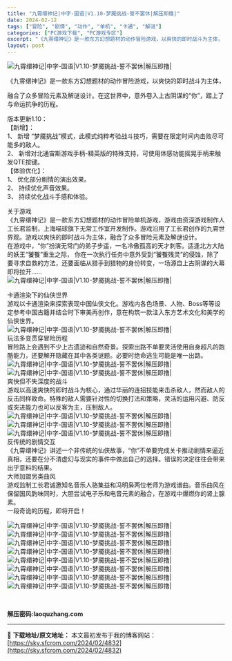 ```yaml
---
title: "九霄缳神记|中字-国语|V1.10-梦魇挑战-誓不罢休|解压即撸|"
date: 2024-02-12
tags: ["冒险", "剧情", "动作", "单机", "卡通", "解谜"]
categories: ["PC游戏下载", "PC游戏专区"]
excerpt: "《九霄缳神记》是一款东方幻想题材的动作冒险游戏，以爽快的即时战斗为主体， 融合了众多冒险元素及解谜设计。在这世界中，意外卷入上古阴谋的“你”，踏上了与命运抗争的历程。 版本更新1.10： 【新增】： 1、 新增 “梦魇挑战”模式，此模式纯粹考验战斗技巧，需要在限定时间内击败尽可能多的敌人。 2、 新&hellip;"
layout: post
---
```


 <p><img src="https://media.st.dl.eccdnx.com/steam/apps/1096300/capsule_616x353_schinese.jpg?t=1596017368" alt="九霄缳神记|中字-国语|V1.10-梦魇挑战-誓不罢休|解压即撸|" /></p> <p>《九霄缳神记》是一款东方幻想题材的动作冒险游戏，以爽快的即时战斗为主体，</p> <p>融合了众多冒险元素及解谜设计。在这世界中，意外卷入上古阴谋的“你”，踏上了与命运抗争的历程。</p> <p>版本更新1.10：<br /> 【新增】：<br /> 1、 新增 “梦魇挑战”模式，此模式纯粹考验战斗技巧，需要在限定时间内击败尽可能多的敌人。<br /> 2、 新增对北通宙斯游戏手柄-精英版的特殊支持，可使用体感功能摇晃手柄来触发QTE按键。<br /> 【体验优化】：<br /> 1、 优化部分剧情的演出效果。<br /> 2、 持续优化声音效果。<br /> 3、 持续优化战斗手感和体验。</p> <p>关于游戏<br /> 《九霄缳神记》是一款东方幻想题材的动作冒险单机游戏，游戏由资深游戏制作人工长君监制，上海喵球旗下无常工作室开发制作。游戏沿用了工长君创作的九霄世界观。游戏以爽快的即时战斗为主体，融合了众多冒险元素及解谜设计。<br /> 在游戏中，“你”扮演无常门的弟子步遥，一名冷傲孤高的天才刺客。适逢北方大陆的妖王“饕餮”重生之际， 你在一次执行任务中意外受到“饕餮残灵”的侵蚀，除了要寻求自救的方法，还要面临从猎手到猎物的身份转变，一场源自上古阴谋的大幕即将拉开……<br /> <img src="https://media.st.dl.eccdnx.com/steam/apps/1096300/extras/%E7%AC%AC%E4%BA%8C%E5%85%B3_20200312123523.gif?t=1596017368" alt="九霄缳神记|中字-国语|V1.10-梦魇挑战-誓不罢休|解压即撸|" /></p> <p>卡通渲染下的仙侠世界<br /> 游戏以卡通渲染来探索表现中国仙侠文化。游戏内各色场景、人物、Boss等等设定参考中国古籍并结合时下审美再创作，意在构筑一款注入东方艺术文化和美学的仙侠世界。<br /> <img src="https://media.st.dl.eccdnx.com/steam/apps/1096300/extras/black.gif?t=1596017368" alt="九霄缳神记|中字-国语|V1.10-梦魇挑战-誓不罢休|解压即撸|" /><br /> 玩法多变贯穿冒险历程<br /> 冒险路上会遇到不少上古遗迹和自然奇景。探索出路不单要灵活使用自身超凡的跑酷能力，还要解开隐藏在其中各类谜题。必要时绝命逃生可能是唯一出路。<br /> <img src="https://media.st.dl.eccdnx.com/steam/apps/1096300/extras/%E7%AC%AC%E4%BA%94%E5%85%B3_20200312124028.gif?t=1596017368" alt="九霄缳神记|中字-国语|V1.10-梦魇挑战-誓不罢休|解压即撸|" /><br /> <img src="https://media.st.dl.eccdnx.com/steam/apps/1096300/extras/run.gif?t=1596017368" alt="九霄缳神记|中字-国语|V1.10-梦魇挑战-誓不罢休|解压即撸|" /><br /> 爽快但不失深度的战斗<br /> 游戏以高速爽快的即时战斗为核心，通过华丽的连招技能来击杀敌人，然而敌人的反击同样致命。特殊的敌人需要针对性的切换打法和策略，灵活的运用闪避、防反或突进能力也可以反客为主，压制敌人。<br /> <img src="https://media.st.dl.eccdnx.com/steam/apps/1096300/extras/%E7%AC%AC%E4%B8%89%E5%85%B3_20200312123253.gif?t=1596017368" alt="九霄缳神记|中字-国语|V1.10-梦魇挑战-誓不罢休|解压即撸|" /><br /> <img src="https://media.st.dl.eccdnx.com/steam/apps/1096300/extras/%E7%AC%AC%E5%9B%9B%E5%85%B3_20200312123020.gif?t=1596017368" alt="九霄缳神记|中字-国语|V1.10-梦魇挑战-誓不罢休|解压即撸|" /><br /> <img src="https://media.st.dl.eccdnx.com/steam/apps/1096300/extras/%E7%AC%AC%E5%85%AD%E5%85%B3_20200312122850.gif?t=1596017368" alt="九霄缳神记|中字-国语|V1.10-梦魇挑战-誓不罢休|解压即撸|" /><br /> 反传统的剧情交互<br /> 《九霄缳神记》讲述一个非传统的仙侠故事，“你”不单要完成关卡推动剧情来逼近真相，还要在分不清虚幻与现实的事件中做出自己的选择。错误的决定往往会带来出乎意料的结果。<br /> 大师加盟另类曲风<br /> 游戏监制工长君诚邀知名音乐人骆集益和冯明枭两位老师为游戏谱曲。音乐曲风在保留国风韵味同时，大胆尝试电子乐和电音元素的融合，在游戏中爆燃你的肾上腺素。<br /> 一段奇诡的历程，即将开启！</p> <p><img src="https://media.st.dl.eccdnx.com/steam/apps/1096300/library_hero.jpg?t=1572340713" alt="九霄缳神记|中字-国语|V1.10-梦魇挑战-誓不罢休|解压即撸|" /><br /> <img src="https://media.st.dl.eccdnx.com/steam/apps/1096300/ss_9952008f09f37aaab2361a02e1d17bf4b2b3e92b.1920x1080.jpg?t=1596017368" alt="九霄缳神记|中字-国语|V1.10-梦魇挑战-誓不罢休|解压即撸|" /><br /> <img src="https://media.st.dl.eccdnx.com/steam/apps/1096300/ss_3114315904906b967efb00bc7ebfc7eb51122f57.1920x1080.jpg?t=1596017368" alt="九霄缳神记|中字-国语|V1.10-梦魇挑战-誓不罢休|解压即撸|" /><br /> <img src="https://media.st.dl.eccdnx.com/steam/apps/1096300/ss_e2e85f14d7001a0666a8b1debbe41b674108ba6a.1920x1080.jpg?t=1596017368" alt="九霄缳神记|中字-国语|V1.10-梦魇挑战-誓不罢休|解压即撸|" /><br /> <img src="https://media.st.dl.eccdnx.com/steam/apps/1096300/ss_c36ba81f099052ca1a2d3e34d2932bad6371e23c.1920x1080.jpg?t=1596017368" alt="九霄缳神记|中字-国语|V1.10-梦魇挑战-誓不罢休|解压即撸|" /><br /> <img src="https://media.st.dl.eccdnx.com/steam/apps/1096300/ss_79b3c4f3bd3f71c2a31827f844b9b7b97108bfc9.1920x1080.jpg?t=1596017368" alt="九霄缳神记|中字-国语|V1.10-梦魇挑战-誓不罢休|解压即撸|" /><br /> <img src="https://media.st.dl.eccdnx.com/steam/apps/1096300/ss_4c29c6cab596f6ee355dfa5061ea7f8343e1db0c.1920x1080.jpg?t=1596017368" alt="九霄缳神记|中字-国语|V1.10-梦魇挑战-誓不罢休|解压即撸|" /><br /> <img src="https://media.st.dl.eccdnx.com/steam/apps/1096300/ss_d201e7229f6d5c818dd0f519d10085e51908b307.1920x1080.jpg?t=1596017368" alt="九霄缳神记|中字-国语|V1.10-梦魇挑战-誓不罢休|解压即撸|" /></p> <p>&nbsp;</p> <p><strong>解压密码:laoquzhang.com</strong></p> <p><strong></strong></p> <p><strong></strong></p> 

---
📖 **下载地址/原文地址：** 本文最初发布于我的博客网站：[https://sky.sfcrom.com/2024/02/4832](https://sky.sfcrom.com/2024/02/4832)

